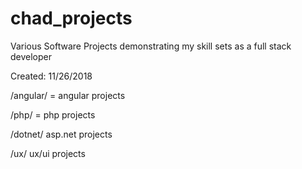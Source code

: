 # chad_projects
Various Software Projects demonstrating my skill sets as a full stack developer

Created: 11/26/2018

/angular/ = angular projects

/php/ = php projects

/dotnet/ asp.net projects

/ux/ ux/ui projects
